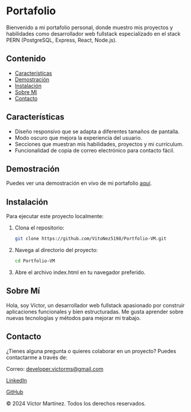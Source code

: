 # Portafolio

Bienvenido a mi portafolio personal, donde muestro mis proyectos y habilidades como desarrollador web fullstack especializado en el stack PERN (PostgreSQL, Express, React, Node.js).

## Contenido

- [Características](#características)
- [Demostración](#demostración)
- [Instalación](#instalación)
- [Sobre Mí](#sobre-mí)
- [Contacto](#contacto)

## Características

- Diseño responsivo que se adapta a diferentes tamaños de pantalla.
- Modo oscuro que mejora la experiencia del usuario.
- Secciones que muestran mis habilidades, proyectos y mi currículum.
- Funcionalidad de copia de correo electrónico para contacto fácil.

## Demostración

Puedes ver una demostración en vivo de mi portafolio [aquí](https://vitonez5198.github.io/Portfolio-VM/).

## Instalación

Para ejecutar este proyecto localmente:

1. Clona el repositorio:
   ```bash
   git clone https://github.com/VitoNez5198/Portfolio-VM.git
   ```

2. Navega al directorio del proyecto:
    ```bash
    cd Portfolio-VM
    ```

3. Abre el archivo index.html en tu navegador preferido.
   
## Sobre Mí

Hola, soy Víctor, un desarrollador web fullstack apasionado por construir aplicaciones funcionales y bien estructuradas. Me gusta aprender sobre nuevas tecnologías y métodos para mejorar mi trabajo.

## Contacto

¿Tienes alguna pregunta o quieres colaborar en un proyecto? Puedes contactarme a través de:

Correo: developer.victorms@gmail.com

[LinkedIn](https://www.linkedin.com/in/victor-martinez-santibanez/)

[GitHub](https://github.com/VitoNez5198)

© 2024 Víctor Martínez. Todos los derechos reservados.
